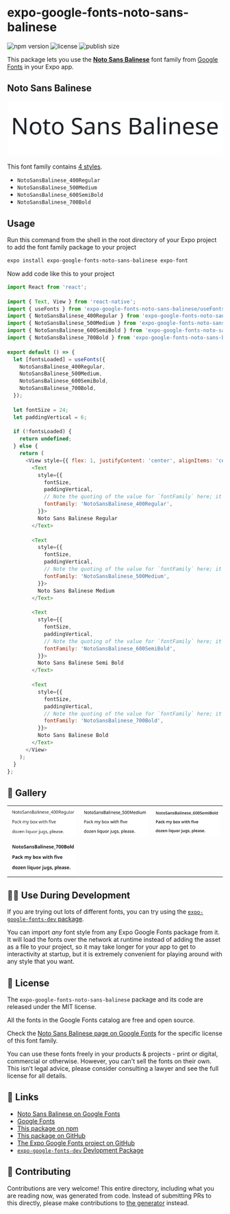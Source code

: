 # expo-google-fonts-noto-sans-balinese

![npm version](https://flat.badgen.net/npm/v/expo-google-fonts-noto-sans-balinese)
![license](https://flat.badgen.net/github/license/expo/google-fonts)
![publish size](https://flat.badgen.net/packagephobia/install/expo-google-fonts-noto-sans-balinese)

This package lets you use the [**Noto Sans Balinese**](https://fonts.google.com/specimen/Noto+Sans+Balinese) font family from [Google Fonts](https://fonts.google.com/) in your Expo app.

## Noto Sans Balinese

![Noto Sans Balinese](./font-family.png)

This font family contains [4 styles](#-gallery).

- `NotoSansBalinese_400Regular`
- `NotoSansBalinese_500Medium`
- `NotoSansBalinese_600SemiBold`
- `NotoSansBalinese_700Bold`

## Usage

Run this command from the shell in the root directory of your Expo project to add the font family package to your project
```sh
expo install expo-google-fonts-noto-sans-balinese expo-font
```

Now add code like this to your project
```js
import React from 'react';

import { Text, View } from 'react-native';
import { useFonts } from 'expo-google-fonts-noto-sans-balinese/useFonts';
import { NotoSansBalinese_400Regular } from 'expo-google-fonts-noto-sans-balinese/400Regular';
import { NotoSansBalinese_500Medium } from 'expo-google-fonts-noto-sans-balinese/500Medium';
import { NotoSansBalinese_600SemiBold } from 'expo-google-fonts-noto-sans-balinese/600SemiBold';
import { NotoSansBalinese_700Bold } from 'expo-google-fonts-noto-sans-balinese/700Bold';

export default () => {
  let [fontsLoaded] = useFonts({
    NotoSansBalinese_400Regular,
    NotoSansBalinese_500Medium,
    NotoSansBalinese_600SemiBold,
    NotoSansBalinese_700Bold,
  });

  let fontSize = 24;
  let paddingVertical = 6;

  if (!fontsLoaded) {
    return undefined;
  } else {
    return (
      <View style={{ flex: 1, justifyContent: 'center', alignItems: 'center' }}>
        <Text
          style={{
            fontSize,
            paddingVertical,
            // Note the quoting of the value for `fontFamily` here; it expects a string!
            fontFamily: 'NotoSansBalinese_400Regular',
          }}>
          Noto Sans Balinese Regular
        </Text>

        <Text
          style={{
            fontSize,
            paddingVertical,
            // Note the quoting of the value for `fontFamily` here; it expects a string!
            fontFamily: 'NotoSansBalinese_500Medium',
          }}>
          Noto Sans Balinese Medium
        </Text>

        <Text
          style={{
            fontSize,
            paddingVertical,
            // Note the quoting of the value for `fontFamily` here; it expects a string!
            fontFamily: 'NotoSansBalinese_600SemiBold',
          }}>
          Noto Sans Balinese Semi Bold
        </Text>

        <Text
          style={{
            fontSize,
            paddingVertical,
            // Note the quoting of the value for `fontFamily` here; it expects a string!
            fontFamily: 'NotoSansBalinese_700Bold',
          }}>
          Noto Sans Balinese Bold
        </Text>
      </View>
    );
  }
};

```

## 🔡 Gallery


||||
|-|-|-|
|![NotoSansBalinese_400Regular](.//400Regular/NotoSansBalinese_400Regular.ttf.png)|![NotoSansBalinese_500Medium](.//500Medium/NotoSansBalinese_500Medium.ttf.png)|![NotoSansBalinese_600SemiBold](.//600SemiBold/NotoSansBalinese_600SemiBold.ttf.png)||
|![NotoSansBalinese_700Bold](.//700Bold/NotoSansBalinese_700Bold.ttf.png)||||


## 👩‍💻 Use During Development

If you are trying out lots of different fonts, you can try using the [`expo-google-fonts-dev` package](https://github.com/freeboub/google-fonts/tree/master/font-packages/dev#readme).

You can import *any* font style from any Expo Google Fonts package from it. It will load the fonts
over the network at runtime instead of adding the asset as a file to your project, so it may take longer
for your app to get to interactivity at startup, but it is extremely convenient
for playing around with any style that you want.

## 📖 License

The `expo-google-fonts-noto-sans-balinese` package and its code are released under the MIT license.

All the fonts in the Google Fonts catalog are free and open source.

Check the [Noto Sans Balinese page on Google Fonts](https://fonts.google.com/specimen/Noto+Sans+Balinese) for the specific license of this font family.

You can use these fonts freely in your products & projects - print or digital, commercial or otherwise. However, you can't sell the fonts on their own. This isn't legal advice, please consider consulting a lawyer and see the full license for all details.

## 🔗 Links

- [Noto Sans Balinese on Google Fonts](https://fonts.google.com/specimen/Noto+Sans+Balinese)
- [Google Fonts](https://fonts.google.com/)
- [This package on npm](https://www.npmjs.com/package/expo-google-fonts-noto-sans-balinese)
- [This package on GitHub](https://github.com/freeboub/google-fonts/tree/master/font-packages/noto-sans-balinese)
- [The Expo Google Fonts project on GitHub](https://github.com/freeboub/google-fonts)
- [`expo-google-fonts-dev` Devlopment Package](https://github.com/freeboub/google-fonts/tree/master/font-packages/dev)

## 🤝 Contributing

Contributions are very welcome! This entire directory, including what you are reading now, was generated from code. Instead of submitting PRs to this directly, please make contributions to [the generator](https://github.com/freeboub/google-fonts/tree/master/packages/generator) instead.
